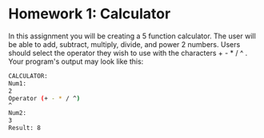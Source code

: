 # Homework 1: Calculator 
In this assignment you will be creating a 5 function calculator. The user will be able to add, subtract, multiply, 
divide, and power 2 numbers. Users should select the operator they wish to use with the characters + - * / ^ .
Your program's output may look like this:

```bash
CALCULATOR:
Num1:
2
Operator (+ - * / ^)
^
Num2:
3
Result: 8
```
